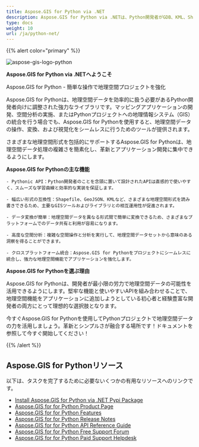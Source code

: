 ```yaml
---
title: Aspose.GIS for Python via .NET
description: Aspose.GIS for Python via .NETは、Python開発者がGDB、KML、Shapefile、ESRI、GEOJson、GeoTiffなど、さまざまなファイル形式に保存された地理空間データで簡単に作業できるように設計されています。
type: docs
weight: 10
url: /ja/python-net/
---
```


{{% alert color="primary" %}}

![aspose-gis-logo-python](aspose-gis-for-python-via-net_1.png)

**Aspose.GIS for Python via .NETへようこそ**

Aspose.GIS for Python - 簡単な操作で地理空間プロジェクトを強化

Aspose.GIS for Pythonは、地理空間データを効率的に扱う必要があるPython開発者向けに調整された強力なライブラリです。マッピングアプリケーションの開発、空間分析の実施、またはPythonプロジェクトへの地理情報システム（GIS）の統合を行う場合でも、Aspose.GIS for Pythonを使用すると、地理空間データの操作、変換、および視覚化をシームレスに行うためのツールが提供されます。

さまざまな地理空間形式を包括的にサポートするAspose.GIS for Pythonは、地理空間データ処理の複雑さを簡素化し、革新とアプリケーション開発に集中できるようにします。

**Aspose.GIS for Pythonの主な機能**

    - Pythonic API：Python開発者のことを念頭に置いて設計されたAPIは直感的で使いやすく、スムーズな学習曲線と効率的な実装を保証します。

    - 幅広い形式の互換性：Shapefile、GeoJSON、KMLなど、さまざまな地理空間形式を読み書きできるため、主要なGISツールおよびライブラリとの相互運用性が促進されます。

    - データ変換が簡単：地理空間データを異なる形式間で簡単に変換できるため、さまざまなプラットフォームでのデータ共有と利用が容易になります。

    - 高度な空間分析：複雑な空間操作と分析を実行して、地理空間データセットから意味のある洞察を得ることができます。

    - クロスプラットフォーム統合：Aspose.GIS for Pythonをプロジェクトにシームレスに統合し、強力な地理空間機能でアプリケーションを強化します。

**Aspose.GIS for Pythonを選ぶ理由**

Aspose.GIS for Pythonは、開発者が最小限の労力で地理空間データの可能性を活用できるようにします。堅牢な機能と使いやすいAPIを組み合わせることで、地理空間機能をアプリケーションに追加しようとしている初心者と経験豊富な開発者の両方にとって理想的な選択肢となります。

今すぐAspose.GIS for Pythonを使用してPythonプロジェクトで地理空間データの力を活用しましょう。革新とシンプルさが融合する場所です！ドキュメントを参照して今すぐ開始してください！

{{% /alert %}}

## **Aspose.GIS for Pythonリソース**

以下は、タスクを完了するために必要ないくつかの有用なリソースへのリンクです。

- [Install Aspose.GIS for Python via .NET Pypi Package](https://pypi.org/project/aspose-gis/)
- [Aspose.GIS for for Python Product Page](https://products.aspose.com/gis/python-net/)
- [Aspose.GIS for for Python Features](/gis/python-net/features/)
- [Aspose.GIS for for Python Release Notes](https://releases.aspose.com/gis/python-net/release-notes/)
- [Aspose.GIS for for Python API Reference Guide](https://reference.aspose.com/gis/python-net)
- [Aspose.GIS for for Python Free Support Forum](https://forum.aspose.com/c/gis/33)
- [Aspose.GIS for for Python Paid Support Helpdesk](https://helpdesk.aspose.com/)
